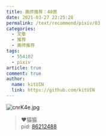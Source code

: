 ```yaml
---
title: 画师推荐：40原
date: 2021-03-27 22:25:28
permalink: /text/recommend/pixiv/03
categories:
  - 文章
  - 推荐
  - 画师推荐
tags:
  - 554102
  - pixiv
article: true
comment: true
author: 
  name: kitUIN
  link: https://github.com/kitUIN
---
```

![cnrK4e.jpg](https://z3.ax1x.com/2021/04/03/cnrK4e.jpg)

> :heart:猫猫  
> pid: [86212488](https://www.pixiv.net/artworks/86212488) 
<!-- more -->
